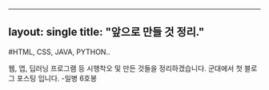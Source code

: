 ----
layout: single
title: "앞으로 만들 것 정리."
----

#HTML, CSS, JAVA, PYTHON..

웹, 앱, 딥러닝 프로그램 등 시행착오 및 만든 것들을 정리하겠습니다.
군대에서 첫 블로그 포스팅 입니다.
-일병 6호봉
